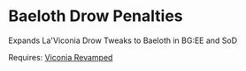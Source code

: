 # Baeloth Drow Penalties
Expands La'Viconia Drow Tweaks to Baeloth in BG:EE and SoD

Requires: [Viconia Revamped](http://www.shsforums.net/topic/44027-laviconia-tweak/)
